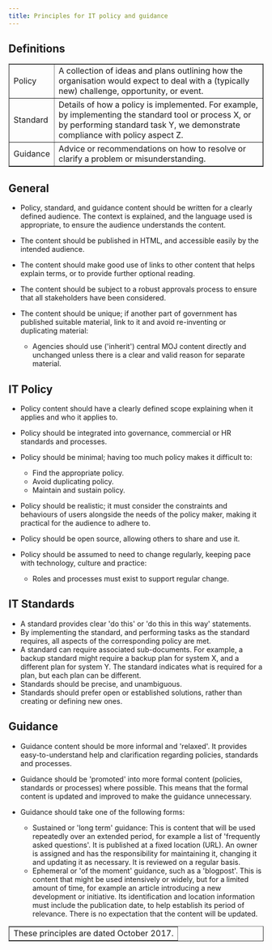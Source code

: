 ```yaml
---
title: Principles for IT policy and guidance
---
```


## Definitions

<table border='1'>
  <tr>
    <td>Policy</td>
    <td>A collection of ideas and plans outlining how the organisation would expect to deal with a (typically new) challenge, opportunity, or event.</td>
  </tr>
  <tr>
    <td>Standard</td>
    <td>Details of how a policy is implemented. For example, by implementing the standard tool or process X, or by performing standard task Y, we demonstrate compliance with policy aspect Z.</td>
  </tr>
  <tr>
    <td>Guidance</td>
    <td>Advice or recommendations on how to resolve or clarify a problem or misunderstanding.</td>
  </tr>
</table>

## General

- Policy, standard, and guidance content should be written for a clearly defined audience. The context is explained, and the language used is appropriate, to ensure the audience understands the content.
- The content should be published in HTML, and accessible easily by the intended audience.
- The content should make good use of links to other content that helps explain terms, or to provide further optional reading.
- The content should be subject to a robust approvals process to ensure that all stakeholders have been considered.
- The content should be unique; if another part of government has published suitable material, link to it and avoid re-inventing or duplicating material:

  - Agencies should use ('inherit') central MOJ content directly and unchanged unless there is a clear and valid reason for separate material.

## IT Policy

- Policy content should have a clearly defined scope explaining when it applies and who it applies to.
- Policy should be integrated into governance, commercial or HR standards and processes.
- Policy should be minimal; having too much policy makes it difficult to:

  - Find the appropriate policy.
  - Avoid duplicating policy.
  - Maintain and sustain policy.
- Policy should be realistic; it must consider the constraints and behaviours of users alongside the needs of the policy maker, making it practical for the audience to adhere to.
- Policy should be open source, allowing others to share and use it.
- Policy should be assumed to need to change regularly, keeping pace with technology, culture and practice:

  - Roles and processes must exist to support regular change.

## IT Standards

- A standard provides clear 'do this' or 'do this in this way' statements.
- By implementing the standard, and performing tasks as the standard requires, all aspects of the corresponding policy are met.
- A standard can require associated sub-documents. For example, a backup standard might require a backup plan for system X, and a different plan for system Y. The standard indicates what is required for a plan, but each plan can be different.
- Standards should be precise, and unambiguous.
- Standards should prefer open or established solutions, rather than creating or defining new ones.

## Guidance

- Guidance content should be more informal and 'relaxed'. It provides easy-to-understand help and clarification regarding policies, standards and processes.
- Guidance should be 'promoted' into more formal content (policies, standards or processes) where possible. This means that the formal content is updated and improved to make the guidance unnecessary.
- Guidance should take one of the following forms:

  - Sustained or 'long term' guidance: This is content that will be used repeatedly over an extended period, for example a list of 'frequently asked questions'. It is published at a fixed location (URL). An owner is assigned and has the responsibility for maintaining it, changing it and updating it as necessary. It is reviewed on a regular basis.
  - Ephemeral or 'of the moment' guidance, such as a 'blogpost'. This is content that might be used intensively or widely, but for a limited amount of time, for example an article introducing a new development or initiative. Its identification and location information must include the publication date, to help establish its period of relevance. There is no expectation that the content will be updated.

<table border='1'>
<tr>
<td>These principles are dated October 2017.</td>
</tr>
</table>
